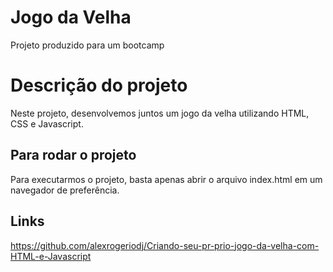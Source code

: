 # Jogo da Velha

Projeto produzido para um bootcamp 

# Descrição do projeto
Neste projeto, desenvolvemos juntos um jogo da velha utilizando HTML, CSS e Javascript.

## Para rodar o projeto

Para executarmos o projeto, basta apenas abrir o arquivo index.html em um navegador de preferência.

## Links

https://github.com/alexrogeriodj/Criando-seu-pr-prio-jogo-da-velha-com-HTML-e-Javascript